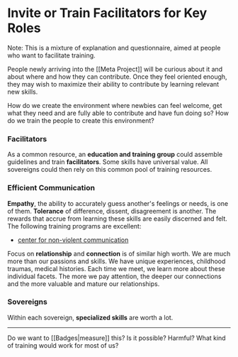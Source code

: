 # Invite or Train Facilitators for Key Roles
Note: This is a mixture of explanation and questionnaire, aimed at people who want to facilitate training.

People newly arriving into the [[Meta Project]] will be curious about it and about where and how they can contribute. Once they feel oriented enough, they may wish to maximize their ability to contribute by learning relevant new skills.

How do we create the environment where newbies can feel welcome, get what they need and are fully able to contribute and have fun doing so? How do we train the people to create this environment?

### Facilitators
As a common resource, an **education and training group** could assemble guidelines and train **facilitators**. Some skills have universal value. All sovereigns could then rely on this common pool of training resources.

### Efficient Communication
**Empathy**, the ability to accurately guess another's feelings or needs, is one of them. **Tolerance** of difference, dissent, disagreement is another. The rewards that accrue from learning these skills are easily discerned and felt. The following training programs are excellent:

- [center for non-violent communication](http:www.cnvc.org) 

Focus on **relationship** and **connection** is of similar high worth. We are much more than our passions and skills. We have unique experiences, childhood traumas, medical histories. Each time we meet, we learn more about these individual facets. The more we pay attention, the deeper our connections and the more valuable and mature our relationships.

### Sovereigns
Within each sovereign, **specialized skills** are worth a lot. 

---
Do we want to [[Badges|measure]] this? Is it possible? Harmful? What kind of training would work for most of us?
